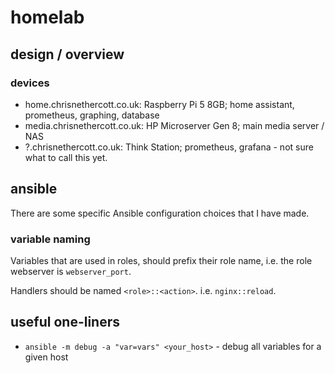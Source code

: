 # homelab

## design / overview

### devices

- home.chrisnethercott.co.uk: Raspberry Pi 5 8GB; home assistant, prometheus, graphing, database 
- media.chrisnethercott.co.uk: HP Microserver Gen 8; main media server / NAS
- ?.chrisnethercott.co.uk: Think Station; prometheus, grafana - not sure what to call this yet.

## ansible

There are some specific Ansible configuration choices that I have made.

### variable naming

Variables that are used in roles, should prefix their role name, i.e. the role webserver is `webserver_port`.

Handlers should be named `<role>::<action>`. i.e. `nginx::reload`.

## useful one-liners
- `ansible -m debug -a "var=vars" <your_host>` - debug all variables for a given host
